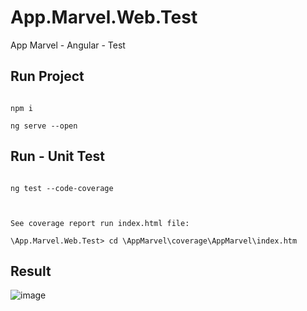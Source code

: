 # App.Marvel.Web.Test
App Marvel - Angular - Test

## Run Project

```

npm i

ng serve --open

```

## Run - Unit Test

```

ng test --code-coverage



See coverage report run index.html file:

\App.Marvel.Web.Test> cd \AppMarvel\coverage\AppMarvel\index.htm

```


## Result

![image](https://user-images.githubusercontent.com/23192401/153784212-de8c45b4-79af-49c5-88e9-05b019ebafdd.png)
